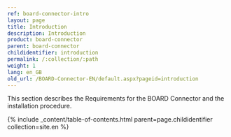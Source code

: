 ```yaml
---
ref: board-connector-intro
layout: page
title: Introduction
description: Introduction
product: board-connector
parent: board-connector
childidentifier: introduction
permalink: /:collection/:path
weight: 1
lang: en_GB
old_url: /BOARD-Connector-EN/default.aspx?pageid=introduction
---
```


This section describes the Requirements for the BOARD Connector and the installation procedure.

{% include _content/table-of-contents.html parent=page.childidentifier collection=site.en %}
